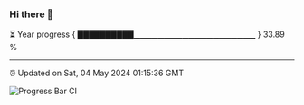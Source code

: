 ### Hi there 👋

⏳ Year progress { ██████████▁▁▁▁▁▁▁▁▁▁▁▁▁▁▁▁▁▁▁▁ } 33.89 %

---

⏰ Updated on Sat, 04 May 2024 01:15:36 GMT

![Progress Bar CI](https://github.com/ZhaoGui/ZhaoGui/workflows/Progress%20Bar%20CI/badge.svg)
